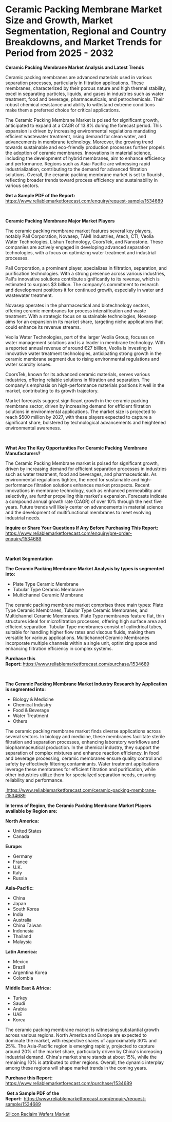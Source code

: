 <p><h1>Ceramic Packing Membrane Market Size and Growth, Market Segmentation, Regional and Country Breakdowns, and Market Trends for Period from 2025 -  2032</h1></p><p><strong>Ceramic Packing Membrane Market Analysis and Latest Trends</strong></p>
<p><p>Ceramic packing membranes are advanced materials used in various separation processes, particularly in filtration applications. These membranes, characterized by their porous nature and high thermal stability, excel in separating particles, liquids, and gases in industries such as water treatment, food and beverage, pharmaceuticals, and petrochemicals. Their robust chemical resistance and ability to withstand extreme conditions make them a preferred choice for critical applications.</p><p>The Ceramic Packing Membrane Market is poised for significant growth, anticipated to expand at a CAGR of 13.8% during the forecast period. This expansion is driven by increasing environmental regulations mandating efficient wastewater treatment, rising demand for clean water, and advancements in membrane technology. Moreover, the growing trend towards sustainable and eco-friendly production processes further propels the adoption of ceramic membranes. Innovations in material science, including the development of hybrid membranes, aim to enhance efficiency and performance. Regions such as Asia-Pacific are witnessing rapid industrialization, contributing to the demand for advanced filtration solutions. Overall, the ceramic packing membrane market is set to flourish, reflecting broader trends toward process efficiency and sustainability in various sectors.</p></p>
<p><strong>Get a Sample PDF of the Report:&nbsp;</strong> <a href="https://www.reliablemarketforecast.com/enquiry/request-sample/1534689?utm_campaign=3129&utm_medium=2&utm_source=Github&utm_content=ia&utm_term=03042025&utm_id=ceramic-packing-membrane">https://www.reliablemarketforecast.com/enquiry/request-sample/1534689</a></p>
<p>&nbsp;</p>
<p><strong>Ceramic Packing Membrane Major Market Players</strong></p>
<p><p>The ceramic packing membrane market features several key players, notably Pall Corporation, Novasep, TAMI Industries, Atech, CTI, Veolia Water Technologies, Lishun Technology, CoorsTek, and Nanostone. These companies are actively engaged in developing advanced separation technologies, with a focus on optimizing water treatment and industrial processes.</p><p>Pall Corporation, a prominent player, specializes in filtration, separation, and purification technologies. With a strong presence across various industries, Pall's innovative solutions contribute significantly to its revenue, which is estimated to surpass $3 billion. The company's commitment to research and development positions it for continued growth, especially in water and wastewater treatment.</p><p>Novasep operates in the pharmaceutical and biotechnology sectors, offering ceramic membranes for process intensification and waste treatment. With a strategic focus on sustainable technologies, Novasep aims for an expansion in its market share, targeting niche applications that could enhance its revenue streams.</p><p>Veolia Water Technologies, part of the larger Veolia Group, focuses on water management solutions and is a leader in membrane technology. With a reported annual revenue of around €27 billion, Veolia is investing in innovative water treatment technologies, anticipating strong growth in the ceramic membrane segment due to rising environmental regulations and water scarcity issues.</p><p>CoorsTek, known for its advanced ceramic materials, serves various industries, offering reliable solutions in filtration and separation. The company's emphasis on high-performance materials positions it well in the market, contributing to its growth trajectory.</p><p>Market forecasts suggest significant growth in the ceramic packing membrane sector, driven by increasing demand for efficient filtration solutions in environmental applications. The market size is projected to reach $500 million by 2027, with these players expected to capture a significant share, bolstered by technological advancements and heightened environmental awareness.</p></p>
<p>&nbsp;</p>
<p><strong>What Are The Key Opportunities For Ceramic Packing Membrane Manufacturers?</strong></p>
<p><p>The Ceramic Packing Membrane market is poised for significant growth, driven by increasing demand for efficient separation processes in industries such as water treatment, food and beverages, and pharmaceuticals. As environmental regulations tighten, the need for sustainable and high-performance filtration solutions enhances market prospects. Recent innovations in membrane technology, such as enhanced permeability and selectivity, are further propelling this market's expansion. Forecasts indicate a compound annual growth rate (CAGR) of over 10% through the next five years. Future trends will likely center on advancements in material science and the development of multifunctional membranes to meet evolving industrial needs.</p></p>
<p><strong>Inquire or Share Your Questions If Any Before Purchasing This Report:</strong> <a href="https://www.reliablemarketforecast.com/enquiry/pre-order-enquiry/1534689?utm_campaign=3129&utm_medium=2&utm_source=Github&utm_content=ia&utm_term=03042025&utm_id=ceramic-packing-membrane">https://www.reliablemarketforecast.com/enquiry/pre-order-enquiry/1534689</a></p>
<p>&nbsp;</p>
<p><strong>Market Segmentation</strong></p>
<p><strong>The Ceramic Packing Membrane Market Analysis by types is segmented into:</strong></p>
<p><ul><li>Plate Type Ceramic Membrane</li><li>Tubular Type Ceramic Membrane</li><li>Multichannel Ceramic Membrane</li></ul></p>
<p><p>The ceramic packing membrane market comprises three main types: Plate Type Ceramic Membranes, Tubular Type Ceramic Membranes, and Multichannel Ceramic Membranes. Plate Type membranes feature flat, thin structures ideal for microfiltration processes, offering high surface area and efficient separation. Tubular Type membranes consist of cylindrical tubes, suitable for handling higher flow rates and viscous fluids, making them versatile for various applications. Multichannel Ceramic Membranes incorporate multiple channels within a single unit, optimizing space and enhancing filtration efficiency in complex systems.</p></p>
<p><strong>Purchase this Report:&nbsp;</strong><a href="https://www.reliablemarketforecast.com/purchase/1534689?utm_campaign=3129&utm_medium=2&utm_source=Github&utm_content=ia&utm_term=03042025&utm_id=ceramic-packing-membrane">https://www.reliablemarketforecast.com/purchase/1534689</a></p>
<p>&nbsp;</p>
<p><strong>The Ceramic Packing Membrane Market Industry Research by Application is segmented into:</strong></p>
<p><ul><li>Biology & Medicine</li><li>Chemical Industry</li><li>Food & Beverage</li><li>Water Treatment</li><li>Others</li></ul></p>
<p><p>The ceramic packing membrane market finds diverse applications across several sectors. In biology and medicine, these membranes facilitate sterile filtration and separation processes, enhancing laboratory workflows and biopharmaceutical production. In the chemical industry, they support the separation of complex mixtures and enhance reaction efficiency. In food and beverage processing, ceramic membranes ensure quality control and safety by effectively filtering contaminants. Water treatment applications leverage these membranes for efficient filtration and purification, while other industries utilize them for specialized separation needs, ensuring reliability and performance.</p></p>
<p><a href="https://www.reliablemarketforecast.com/ceramic-packing-membrane-r1534689?utm_campaign=3129&utm_medium=2&utm_source=Github&utm_content=ia&utm_term=03042025&utm_id=ceramic-packing-membrane">&nbsp;https://www.reliablemarketforecast.com/ceramic-packing-membrane-r1534689</a></p>
<p><strong>In terms of Region, the Ceramic Packing Membrane Market Players available by Region are:</strong></p>
<p>
    <p> <strong> North America: </strong>
        <ul>
            <li>United States</li>
            <li>Canada</li>
        </ul>
        </p> 
    <p> <strong> Europe: </strong>
        <ul>
            <li>Germany</li>
            <li>France</li>
            <li>U.K.</li>
            <li>Italy</li>
            <li>Russia</li>
        </ul>
        </p> 
    <p> <strong> Asia-Pacific: </strong>
        <ul>
            <li>China</li>
            <li>Japan</li>
            <li>South Korea</li>
            <li>India</li>
            <li>Australia</li>
            <li>China Taiwan</li>
            <li>Indonesia</li>
            <li>Thailand</li>
            <li>Malaysia</li>
        </ul>
        </p> 
    <p> <strong> Latin America: </strong>
        <ul>
            <li>Mexico</li>
            <li>Brazil</li>
            <li>Argentina Korea</li>
            <li>Colombia</li>
        </ul>
        </p> 
    <p> <strong> Middle East & Africa: </strong>
        <ul>
            <li>Turkey</li>
            <li>Saudi</li>
            <li>Arabia</li>
            <li>UAE</li>
            <li>Korea</li>
        </ul>
    </p>
    </p>
<p><p>The ceramic packing membrane market is witnessing substantial growth across various regions. North America and Europe are expected to dominate the market, with respective shares of approximately 30% and 25%. The Asia-Pacific region is emerging rapidly, projected to capture around 20% of the market share, particularly driven by China's increasing industrial demand. China's market share stands at about 15%, while the remaining 10% is attributed to other regions. Overall, the dynamic interplay among these regions will shape market trends in the coming years.</p></p>
<p><strong>Purchase this Report: </strong><a href="https://www.reliablemarketforecast.com/purchase/1534689?utm_campaign=3129&utm_medium=2&utm_source=Github&utm_content=ia&utm_term=03042025&utm_id=ceramic-packing-membrane">https://www.reliablemarketforecast.com/purchase/1534689</a></p>
<p>&nbsp;<strong>Get a Sample PDF of the Report:&nbsp;&nbsp;</strong><a href="https://www.reliablemarketforecast.com/enquiry/request-sample/1534689?utm_campaign=3129&utm_medium=2&utm_source=Github&utm_content=ia&utm_term=03042025&utm_id=ceramic-packing-membrane">https://www.reliablemarketforecast.com/enquiry/request-sample/1534689</a></p>
<p><strong></strong></p>
<p><p><a href="https://github.com/zurubting/Market-Research-Report-List-1/blob/main/silicon-reclaim-wafers-market.md?utm_campaign=3129&utm_medium=2&utm_source=Github&utm_content=ia&utm_term=03042025&utm_id=ceramic-packing-membrane">Silicon Reclaim Wafers Market</a></p></p>